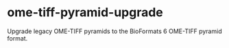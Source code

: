 # ome-tiff-pyramid-upgrade
Upgrade legacy OME-TIFF pyramids to the BioFormats 6 OME-TIFF pyramid format.
